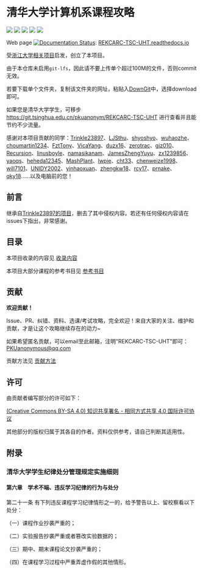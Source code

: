 # 清华大学计算机系课程攻略

[![](https://img.shields.io/github/watchers/PKUanonym/REKCARC-TSC-UHT.svg?style=flat)](https://github.com/PKUanonym/REKCARC-TSC-UHT/watchers)
[![](https://img.shields.io/github/stars/PKUanonym/REKCARC-TSC-UHT.svg?style=flat)](https://github.com/PKUanonym/REKCARC-TSC-UHT/stargazers)
[![](https://img.shields.io/github/forks/PKUanonym/REKCARC-TSC-UHT.svg?style=flat)](https://github.com/PKUanonym/REKCARC-TSC-UHT/network/members)
[![](https://img.shields.io/github/issues-pr-closed-raw/PKUanonym/REKCARC-TSC-UHT.svg?style=flat)](https://github.com/PKUanonym/REKCARC-TSC-UHT/issues)
![](https://img.shields.io/github/repo-size/PKUanonym/REKCARC-TSC-UHT.svg?style=flat)

Web page [![Documentation Status](https://readthedocs.org/projects/rekcarc-tsc-uht/badge/?version=latest)](https://rekcarc-tsc-uht.readthedocs.io/en/latest/?badge=latest): [REKCARC-TSC-UHT.readthedocs.io](https://REKCARC-TSC-UHT.readthedocs.io)

受[浙江大学相关项目](https://github.com/QSCTech/zju-icicles)启发，创立了本项目。

由于本仓库未启用`git-lfs`，因此请不要上传单个超过100M的文件，否则commit无效。

若要下载单个文件夹，复制该文件夹的网址，粘贴入[DownGit](https://minhaskamal.github.io/DownGit/#/home)中，选择download即可。

如果您是清华大学学生，可移步 https://git.tsinghua.edu.cn/pkuanonym/REKCARC-TSC-UHT 进行查看并且能节约不少流量。

感谢对本项目贡献的同学：[Trinkle23897](https://github.com/trinkle23897)、[LJSthu](https://github.com/ljsthu)、[shyoshyo](https://github.com/shyoshyo)、[wuhaozhe](https://github.com/wuhaozhe)、[choumartin1234](https://github.com/choumartin1234)、[FztTony](https://github.com/FztTony/)、[VicaYang](https://github.com/VicaYang/)、[duzx16](https://github.com/duzx16/)、[zerotrac](https://github.com/zerotrac)、[gjz010](https://github.com/gjz010/)、[Recursion](https://github.com/RecursionSheep)、[linusboyle](https://github.com/linusboyle)、[namasikanam](https://github.com/namasikanam)、[JamesZhengYuyu](https://github.com/JamesZhengYuyu)、[zx1239856](https://github.com/zx1239856)、[yaoqs](https://github.com/yaoqs)、[heheda12345](https://github.com/heheda12345)、[MashPlant](https://github.com/MashPlant)、[lwpie](https://github.com/lwpie)、[cht33](https://github.com/cht33)、[chenweize1998](https://github.com/chenweize1998)、[will7101](https://github.com/will7101)、[UNIDY2002](https://github.com/UNIDY2002)、[yinhaoxuan](https://github.com/yinhaoxuan)、[zhengkw18](https://github.com/zhengkw18)、[rcy17](https://github.com/rcy17)、[prnake](https://github.com/prnake)、[qky18](https://github.com/qky18)……以及电脑前的您！

## 前言

继承自[Trinkle23897的项目](https://github.com/Trinkle23897/thu-cst-cracker)，删去了其中侵权内容。若还有任何侵权内容请在issues下指出，非常感谢。

## 目录

本项目收录的内容见 [收录内容](收录内容.md)

本项目大部分课程的参考书目见 [参考书目](参考书目.md)

## 贡献

**欢迎贡献！**

Issue、PR、纠错、资料、选课/考试攻略，完全欢迎！来自大家的关注、维护和贡献，才是让这个攻略继续存在的动力~

如果希望匿名贡献，可以email至此邮箱，注明"REKCARC-TSC-UHT"即可：PKUanonymous@qq.com

贡献方法见 [贡献方法](贡献方法.md)

## 许可

由贡献者编写部分的许可如下：

[(Creative Commons BY-SA 4.0) 知识共享署名 - 相同方式共享 4.0 国际许可协议](https://creativecommons.org/licenses/by-nc-sa/4.0/deed.zh)

其他部分的版权归属于其各自的作者。资料仅供参考，请自己判断其适用性。

## 附录

### 清华大学学生纪律处分管理规定实施细则

#### 第六章　学术不端、违反学习纪律的行为与处分

第二十一条 有下列违反课程学习纪律情形之一的，给予警告以上、留校察看以下处分：

（一）课程作业抄袭严重的；

（二）实验报告抄袭严重或者篡改实验数据的；

（三）期中、期末课程论文抄袭严重的；

（四）在课程学习过程中严重弄虚作假的其他情形。

